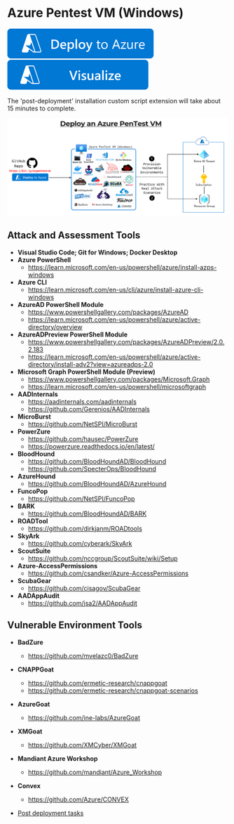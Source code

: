 # Azure Pentest VM (Windows)

[![Deploy To Azure](https://raw.githubusercontent.com/Azure/azure-quickstart-templates/master/1-CONTRIBUTION-GUIDE/images/deploytoazure.svg?sanitize=true)](https://portal.azure.com/#create/Microsoft.Template/uri/https%3A%2F%2Fraw.githubusercontent.com%2Fdavidokeyode%2Fazure-cloudsec-practitioner%2Fmain%2Fpentest-vm-win%2Fazuredeploy.json)
[![Visualize](https://raw.githubusercontent.com/Azure/azure-quickstart-templates/master/1-CONTRIBUTION-GUIDE/images/visualizebutton.svg?sanitize=true)](http://armviz.io/#/?load=https://portal.azure.com/#create/Microsoft.Template/uri/https%3A%2F%2Fraw.githubusercontent.com%2Fdavidokeyode%2Fazure-cloudsec-practitioner%2Fmain%2Fpentest-vm-win%2Fazuredeploy.json)   

The 'post-deployment' installation custom script extension will take about 15 minutes to complete.

<p align="center">
    <img src="azure-pentest-vm.png" /><br>
</p>

## Attack and Assessment Tools
- **Visual Studio Code; Git for Windows; Docker Desktop**
- **Azure PowerShell**
  - https://learn.microsoft.com/en-us/powershell/azure/install-azps-windows
- **Azure CLI**
  - https://learn.microsoft.com/en-us/cli/azure/install-azure-cli-windows
- **AzureAD PowerShell Module**
  - https://www.powershellgallery.com/packages/AzureAD
  - https://learn.microsoft.com/en-us/powershell/azure/active-directory/overview
- **AzureADPreview PowerShell Module**
  - https://www.powershellgallery.com/packages/AzureADPreview/2.0.2.183
  - https://learn.microsoft.com/en-us/powershell/azure/active-directory/install-adv2?view=azureadps-2.0
- **Microsoft Graph PowerShell Module (Preview)**
  - https://www.powershellgallery.com/packages/Microsoft.Graph
  - https://learn.microsoft.com/en-us/powershell/microsoftgraph
- **AADInternals**
  - https://aadinternals.com/aadinternals
  - https://github.com/Gerenios/AADInternals
- **MicroBurst**
  - https://github.com/NetSPI/MicroBurst
- **PowerZure**
  - https://github.com/hausec/PowerZure
  - https://powerzure.readthedocs.io/en/latest/
- **BloodHound**
  - https://github.com/BloodHoundAD/BloodHound
  - https://github.com/SpecterOps/BloodHound
- **AzureHound**
  - https://github.com/BloodHoundAD/AzureHound
- **FuncoPop**
  - https://github.com/NetSPI/FuncoPop
- **BARK**
  - https://github.com/BloodHoundAD/BARK
- **ROADTool**
  - https://github.com/dirkjanm/ROADtools
- **SkyArk**
  - https://github.com/cyberark/SkyArk
- **ScoutSuite**
  - https://github.com/nccgroup/ScoutSuite/wiki/Setup
- **Azure-AccessPermissions**
  - https://github.com/csandker/Azure-AccessPermissions
- **ScubaGear**
  - https://github.com/cisagov/ScubaGear
- **AADAppAudit**
  - https://github.com/jsa2/AADAppAudit

## Vulnerable Environment Tools
- **BadZure**
  - https://github.com/mvelazc0/BadZure
- **CNAPPGoat**
  - https://github.com/ermetic-research/cnappgoat
  - https://github.com/ermetic-research/cnappgoat-scenarios
- **AzureGoat**
  - https://github.com/ine-labs/AzureGoat
- **XMGoat**
  - https://github.com/XMCyber/XMGoat
- **Mandiant Azure Workshop**
  - https://github.com/mandiant/Azure_Workshop
- **Convex**
  - https://github.com/Azure/CONVEX


- [Post deployment tasks](post-deployment.md)





















